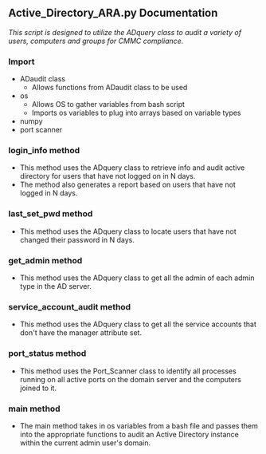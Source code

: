 ## Active_Directory_ARA.py Documentation

_This script is designed to utilize the ADquery class to audit a variety of users, computers and groups for CMMC compliance._

### Import 
* ADaudit class
    * Allows functions from ADaudit class to be used
* os
    * Allows OS to gather variables from bash script
    * Imports os variables to plug into arrays based on variable types  
* numpy
* port scanner

### login_info method
* This method uses the ADquery class to retrieve info and audit active directory for users that have not logged on in N days.
* The method also generates a report based on users that have not logged in N days.

### last_set_pwd method 
* This method uses the ADquery class to locate users that have not changed their password in N days.

### get_admin method
* This method uses the ADquery class to get all the admin of each admin type in the AD server.

### service_account_audit method
* This method uses the ADquery class to get all the service accounts that don't have the manager attribute set.

### port_status method
* This method uses the Port_Scanner class to identify all processes running on all active ports on the domain server and the computers joined to it.

### main method
* The main method takes in os variables from a bash file and passes them into the appropriate functions to audit an Active Directory instance within the current admin user's domain.